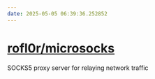 ```yaml
---
date: 2025-05-05 06:39:36.252852
---
```


# [rofl0r/microsocks](https://github.com/rofl0r/microsocks)

SOCKS5 proxy server for relaying network traffic